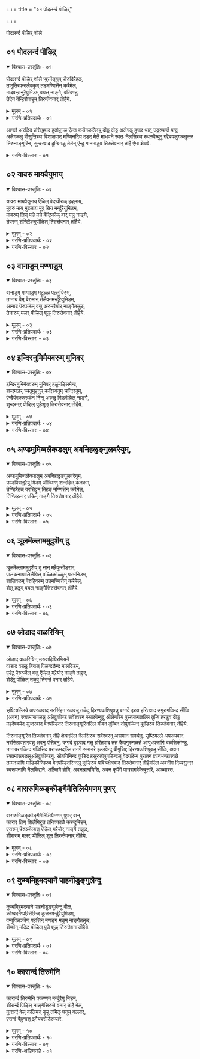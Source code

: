 +++
title = "०१ पोदलर्न्द पॊऴिऱ्"

+++

पोदलर्न्द पॊऴिऱ् शोलै


## ०१ पोदलर्न्द पॊऴिऱ्

<details open><summary>विश्वास-प्रस्तुतिः - ०१</summary>

पोदलर्न्द पॊऴिऱ् शोलै प्पुऱमॆङ्गुम् पॊरुदिरैहळ्,  
तादुतिरवन्दलैक्कुम् तडमण्णित्तॆन् करैमेल्,  
मादवन्ऱानुऱैयुमिडम् वयल् नाङ्गै, वरिवण्डु  
तेदॆन वॆन्ऱिशैपाडुम् तिरुत्तेवनार् तॊहैये.
</details>

<details><summary>मूलम् - ०१</summary>

पोदलर्न्द पॊऴिऱ् शोलै प्पुऱमॆङ्गुम् पॊरुदिरैहळ्,  
तादुतिरवन्दलैक्कुम् तडमण्णित्तॆन् करैमेल्,  
मादवन्ऱानुऱैयुमिडम् वयल् नाङ्गै, वरिवण्डु  
तेदॆन वॆन्ऱिशैपाडुम् तिरुत्तेवनार् तॊहैये.
</details>

<details><summary>गरणि-प्रतिपदार्थः - ०१</summary>

पोदु = आगले, अलर्न्द = अरळिद, पॊऴिल् शोलै = प्रसिद्धवाद हू तोपुगळ, पुऱम् ऎङ्गुम् = ऎल्ल कडॆगळल्लियू, पॊरु तिरैहळ् = दॊड्ड दॊड्ड अलॆगळु, तादु = धातुवन्नु \(हूगळ पुडियन्नु\), उदिर = उदुरुवन्तॆ, वन्दु अलैक्कूम् = बन्दु अलॆगळन्नु उदुरुवन्तॆ, वन्दु अलैक्कूम् = बन्दु अलॆगळन्नु बीसुत्तिरुव, तडमण्णितन् = विशालवाद मण्णि नदिय, करै मेल् = दडद मेलॆ, मादवन् तान् = माधवनु स्वतः, उऱैयुम् = नॆलसिरुव, इडम् = स्थळवॆम्बुदु, वयल् नाङ्गै = गद्दॆ बयलुगळन्नुळ्ळ तिरुनाङ्गूरिन, वरि वण्डु = सुन्दरवाद दुम्बिगळु, तेशॆन = तेतॆन्, ऎन्ऱु = ऎन्दु, इशैपाडुम् = गानमाडुव, तिरुतेवनार् तॊहैये = तिरुतेवनार् तॊहै ऎम्ब क्षेत्रवे.

तिरुनाङ्गूरिन इन्नॊन्दु पवित्र क्षेत्रद विवरणॆयन्नु ई तिरुमॊऴियल्लि कॊडलागुत्तदॆ. “तिरुतेवनार् तॊहै” ऎम्बुदु आ क्षेत्र. तिरु = श्रीदेवि, तेवनार् = आकॆयन्नु कैहिडिद देवनु, तॊहै = कूट. ऎन्दरॆ श्रीदेविय पतियाद श्रीमन्नारायणनु नॆलसिरुव पवित्रक्षेत्र.
</details>

आगले अरळिद प्रसिद्धवाद हूतोपुगळ ऎल्ल कडॆगळल्लियू दॊड्ड दॊड्ड अलॆगळु हूगळ धातु उदुरुवन्तॆ बन्दु अलॆगळन्नु बीसुत्तिरुव विशालवाद मण्णिनदिय दडद मेलॆ माधवने स्वतः नॆलसिरुव स्थळवॆम्बुदु गद्दॆबयलुगळन्नुळ्ळ तिरुनाङ्गूरिन, सुन्दरवाद दुम्बिगळु तेतॆन् ऎन्दु गानमाडुव तिरुतेवनार् तॊहै ऎम्ब क्षेत्रवे. 

<details><summary>गरणि-विस्तारः - ०१</summary>

आ क्षेत्रदल्लि मण्णिनदियु हरियुत्तदॆ. अदु क्षेत्रवन्नु ऎल्ल कडॆगळिन्दलू तन्न अलॆगळिन्द तॊळॆयुत्तिरुत्तदॆ. अल्लि ऎल्लि नोडिदरू प्रसिद्धवाद हूगळु बॆळॆयुव तोपुगळु. अलॆगळु आ हूगळल्लिन परिमळद धूळन्नु चॆल्लुवन्तॆ माडुत्तवॆ. दुम्बिगळु आ हूगळन्नु यावागलू मुसुरिकॊण्डु, जेनु सवियुत्ता ’ते.........तॆन्..........” ऎन्दु मधुरगान माडुत्तवॆ. हीगॆ, आनन्ददिन्द तुम्बिरुव आ दिव्यक्षेत्रदल्लि माधवने स्वतः आशॆपट्टु बन्दु नॆलसिद्दानॆ. आनन्दवन्नु तरुव प्रकृतियू भगवन्तनू ऒट्टागि कूडिकॊण्डिरुव आ पवित्रक्षेत्रवे “तिरुतेवनार् तॊहै” ऎम्बुदु.
</details>


## ०२ यावरु मायवैयुमाय्

<details open><summary>विश्वास-प्रस्तुतिः - ०२</summary>

यावरु मायवैयुमाय् ऎऴिल् वेदप्पॊरुळ् हळुमाय्,  
मूवरु माय् मुदलाय मूर् त्तिय मर्न्दुऱैयुमिडम्,  
मावरुम् तिण् पडै मन्नै वॆन्ऱिकॊळ् वार् मन्नु नाङ्गै,  
तेवरुम् शॆन्ऱिऱैञ्जुपॊऴिल् तिरुत्तेवनार् तॊहैये.
</details>

<details><summary>मूलम् - ०२</summary>

यावरु मायवैयुमाय् ऎऴिल् वेदप्पॊरुळ् हळुमाय्,  
मूवरु माय् मुदलाय मूर् त्तिय मर्न्दुऱैयुमिडम्,  
मावरुम् तिण् पडै मन्नै वॆन्ऱिकॊळ् वार् मन्नु नाङ्गै,  
तेवरुम् शॆन्ऱिऱैञ्जुपॊऴिल् तिरुत्तेवनार् तॊहैये.
</details>

<details><summary>गरणि-प्रतिपदार्थः - ०२</summary>

यावरुम् आय् = ऎल्ला चेतन वस्तुगळु आगि, यावैयुम् आय् = ऎल्ला अचेतन वस्तुगळु आगि, ऎऴिल् = सुन्दरवाद, वेदपॊरुळ् हळुम् आय् = वेदार्थगळु आगि, मूवरुम् आय् = त्रिमूर्तिगळू आगि, मुदलाय = आदिपुरुष \(आदि कारण\)नागिरुव, मूर्त्ति = दिव्यमूर्तियागिरुव भगवन्तनु, अमर्न्दु = शाश्वतवागि, उऱैयुम् इडम् = नॆलसिरुव स्थळवॆम्बुदु, मा = कुदुरॆगळ मेलॆ, वरुम् = बरुव, तिण् = बलिष्ठवाद, पडै = आयुधगळन्नु हिडिद मन्नै = राजरन्नु, वॆन्ऱिकॊळ् वार् = गॆद्दवरु, मन्नु = नॆलसिरुव, नाङ्गै = तिरुनाङ्गूरिनल्लिरुव, तेवरुम् = देवतॆगळू, शॆन्ऱु= होगि, इऱैञ्जु = नमस्करिसुव, पिऴिल् = तोपुगळ, तिरुतेवनार् तॊहैये = तिरुतेवनार् तॊहैऎम्बुदे. 
</details>

<details><summary>गरणि-विस्तारः - ०२</summary>

ऎल्ला चेतनवस्तुगळू आगि, ऎल्ला अचेतन वस्तुगळु आगि, सुन्दरवाद वेदार्थगळु आगि, त्रिमूर्तिगळागि आदिकारणनागिरुव दिव्यमूर्तियागिरुव भगवन्तनु शाश्वावागि नॆलसिरुव स्थळवॆम्बुदु कुदुरॆगळ मेलॆ बरुव बलिष्ठवाद आयुधगळन्नु हिडिद राजरन्नु गॆद्दवरु नॆलसिरुव तिरुनाङ्गूरिनल्लिरुव, देवतॆगळु होगि नमस्करिसुव \(पूजिसुव\) तोपुगळ तिरुतेवनार् तॊहैये. 

भगवन्तनु ऒब्बने. अवने सृष्टियल्लिरुव ऎल्ल चेतनगळू \(सजीव वस्तुगळू\) ऎल्ल अचेतनगळू \(निर्जीव वस्तुगळू\) आगिरुववनु. अवने त्रिमूर्तिस्वरूपनु. चतुर्मुख ब्रह्मनागि चेतनाचेतनगळन्नॆल्ला सृष्टिसुवनु. विष्णुवागि ताने सृष्टिसिद अवुगळन्नॆल्ला पालिसुवनु. कडॆगॆ, कालरुद्रनागि ऎल्लवन्नू लयगॊळिसुवनु. वेदगळु विवरिसि हेळुव मूलवस्तुवागि, वेदगळ अन्तरार्थवागि अवनिद्दानॆ. आदिकारणनाद दिव्यमूर्तियाद आ स्वामियु इष्टपट्टु नॆलसिरुव स्थळवॆम्बुदु तिरुनाङ्गूरिन तिरुतेवनार् तॊहै क्षेत्र. आ क्षेत्रदल्लि वासिसुव वैदिक ब्राह्मणरु सामान्यरल्ल. अदन्नुमुत्तिगॆ हाकुवुदक्कागि कुदुरॆगळ मेलॆ प्रबलवाद आयुधगळन्नुहिडिदु बन्द राजरन्नॆल्ला सोलिसि ओडिसिदवरु अवरु. अल्लि नॆलसिरुव भगवन्तनन्नु अवरु यावागलू भजिसि, पूजिसुत्तारॆ. अवन सेवॆयल्लिये तॊडगिरुत्तारॆ. देवतॆगळू सह अल्लिगॆ बन्दु स्वामियन्नु सन्दर्शिसि, अवन पादगळिगॆ ऎरगुत्तारॆ. तिरुतेवनार् तॊहै क्षेत्रवॆम्बुदु सुप्रसिद्धवादद्दु. अल्लिगॆ होगि, भगवन्तनन्नु कण्णारकण्डु, पादगळिगॆ ऎरगि, सेवॆमाडि, कृतार्थरागबेकु.
</details>


## ०३ वानाडुम् मण्णाडुम्

<details open><summary>विश्वास-प्रस्तुतिः - ०३</summary>

वानाडुम् मण्णाडुम् मट्रुळ्ळ पल्लुयिरुम्,  
तानाय वॆम् बॆरुमान् तलैवनमर्न्दुऱैयुमिडम्,  
आनाद पॆरुञ्जॆल् वत्तु अरुमऱैयोर् नाङ्गैतन्नुळ्,  
तेनारुम् मलर् पॊऴिल् शूऴ् तिरुत्तेवनार् तॊहैये.
</details>

<details><summary>मूलम् - ०३</summary>

वानाडुम् मण्णाडुम् मट्रुळ्ळ पल्लुयिरुम्,  
तानाय वॆम् बॆरुमान् तलैवनमर्न्दुऱैयुमिडम्,  
आनाद पॆरुञ्जॆल् वत्तु अरुमऱैयोर् नाङ्गैतन्नुळ्,  
तेनारुम् मलर् पॊऴिल् शूऴ् तिरुत्तेवनार् तॊहैये.
</details>

<details><summary>गरणि-प्रतिपदार्थः - ०३</summary>

वान् नाडुम् = मेलण लोकगळू, मण् नाडुम् = भूलोकवू, मट्रु = मत्तु, उळ्ळ = आ लोकगळल्लॆल्ला इरुव, पल = हलवारु, उयिरुम् = जीवराशियू, तान् आय् = ताने आगिरुव, ऎम्बॆरुमान् = सर्वेश्वरनु, तलैवन् = ऒडॆयनागि, अमर्न्दु = शाश्वतवागि, उऱैयुम् इडम् = नॆलसिरुव स्थळवॆम्बुदु, आनाद= अळिविल्लिद, पॆरु शॆल्वत्तु = गॊड्ड कीर्तिय, अरु मऱैयोर् = हिरिमॆयुळ्ळ वैदिकरु, बाळुव, नाङ्गै = तिरुनाङ्गूरु, तन्नुळ् = ऎम्बुदरल्लि, तेन् आरुम् = जेनुतुम्बिरुव, मलर् पॊऴिल् = हूगळ तोपुगळिन्द, शूळ् = सुत्तुवरिदिरुव, तिरुतेवनार् तॊहैये = तिरुतेवनार् तॊहै क्षेत्रवे.
</details>

<details><summary>गरणि-विस्तारः - ०३</summary>

मेलण लोकगळू, भूलोकवू मत्तुआ लोकगळल्लॆल्ला इरुव हलवारु जीवराशियू ताने आगिरुव ऒडॆयनाद सर्वेश्वरनु शाश्वतवागि नॆलसिरुव स्थळवॆम्बुदु, अळिविल्लद दॊड्ड कीर्तिय हिरिमॆयन्नुळ्ळ वैदिकरु बाळुव तिरुनाङ्गूरिनल्लि जेनु तुम्बिरुव हूदोटगळिन्द सुत्तुवरिदिरुव तिरुतेवनार् तॊहै क्षेत्रवे. 

सृष्टिय ऎल्लवू भगवन्तने. स्वर्गादि मेलण लोकगळू, भूलोकवू मत्तु अवुगळल्लिरुव ब्रह्मनिन्द हिडिदु अणुजीविगळवरॆगॆ ऎल्ल जीवकोटियू ताने आगि अवनु सर्वव्यापियागिद्दानॆ. आ सर्वेश्वरनु आशॆपट्टु भूलोकदल्लि शाश्वतवागि नॆलसिरुव स्थळवॆन्दरॆ, तिरुनाङ्गूरिन तिरुतेवनार् तॊहै ऎम्ब क्षेत्र. अदु जेनुतुम्बिद हूदोटगळिन्द सुत्तुवरिदिरुवुदु. अलि वासिसुव वैदिकरु प्रसिद्धवाद कीर्तियन्नु गळिसिदवरु. आ क्षेत्रदल्लि भगवन्तनन्नु कण्डु, अवन सेवॆयल्लि तॊडगबेकु.
</details>


## ०४ इन्दिरनुमिमैयवरुम् मुनिवर्

<details open><summary>विश्वास-प्रस्तुतिः - ०४</summary>

इन्दिरनुमिमैयवरुम् मुनिवर् हळुमॆऴिलमैन्द,  
शन्दमलर् च्चतुमुहनुम् कदिरवनुम् चन्दिरनुम्,  
ऎन्दैयॆमक्करुळॆन निन्ऱु अरुळु मिडमॆऴिल् नाङ्गै,  
शुन्दरनऱ् पॊऴिल् पुडैशूऴ् तिरुत्तेवनार् तॊहैये.
</details>

<details><summary>मूलम् - ०४</summary>

इन्दिरनुमिमैयवरुम् मुनिवर् हळुमॆऴिलमैन्द,  
शन्दमलर् च्चतुमुहनुम् कदिरवनुम् चन्दिरनुम्,  
ऎन्दैयॆमक्करुळॆन निन्ऱु अरुळु मिडमॆऴिल् नाङ्गै,  
शुन्दरनऱ् पॊऴिल् पुडैशूऴ् तिरुत्तेवनार् तॊहैये.
</details>

<details><summary>गरणि-प्रतिपदार्थः - ०४</summary>

इन्दिरनुम् = देवेन्द्रनू, इमैयवरुम् = देवतॆगळू, मुनिवर् हळुम् = महर्षिगळू, ऎऴिल् अमैन्द = अन्तरार्थदिन्द कूडिरुव, शन्दम् = वेदगळ मलर् = कमलद हुविन, चतु मुहनुम् = चतुर्मुखब्रह्मनू, कदिरवनुम् = सूर्यनू, चन्दिरनुम् = चन्द्रनू, ऎन्दै = नम्म तन्दॆये, ऎमक्कु अरुळ्= नमगॆ कृपॆदोरु, ऎन् = ऎन्दु, निन्ऱु = निन्तु, अरुळुम् = कृपॆमाडुव, इडम् = स्थळवॆम्बुदु, ऎऴिल् नाङ्गै = सॊबगिन तिरुनाङ्गूरिन, शुन्दरम् नल् पॊऴिल् = अन्दवाद श्रेष्ठवाद तोपुगळिन्द, पुडै शूऴ् = ऎल्ला कडॆगळिन्दलू सुत्तुवरिदिरुव, तिरुतेवनार् तॊहैये = तिरुतेवनार् तॊहैक्षेत्रवे. 
</details>

<details><summary>गरणि-विस्तारः - ०४</summary>

देवेन्द्रनू, देवतॆगळू, महर्षिगळू, गूढार्थदिन्द कूडिरुव वेदगळ कमलद हूविन चतुर्मुख ब्रह्मनू, सूर्यनू, चन्द्रनू, “नम्म तन्दॆये, नमगॆ कृपॆ माडु” ऎन्दु निन्तु कृपॆमाडुव स्थळवॆम्बुदु सॊबगिन तिरुनाङ्गूरिन अन्दवाद मत्तु श्रेष्ठवाद तोपुगळिन्द ऎल्ला कडॆगळिन्दलू सुत्तुवरिदिरुव तिरुतेवनार् तॊहै क्षेत्रवे. 

वेदगळ गूढार्थ स्वरूपनु भगवन्त. अवन नाभीकमलदल्लि उदिसिद सुन्दरवाड कमलद हूविनल्लि हुट्टिदवनु चतुर्मुख ब्रह्म, ब्रह्मनु भगवन्तनन्नु वेदगळ मूलकवागि सदा हॊगळि हाडुत्तिरुववनु.

तिरुनाङ्गूरिन तिरुतेवनार् तॊहै ऎम्बुदु अन्दवाद हूगळिन्द तुम्बिरुव प्रसिद्धवाद हूदोटगळिन्द सुत्तुवरिदिरुव दिव्यक्षेत्र. पाल्गडलल्लि अनन्तशयननागिपवडिसिरुव भगवन्तनु भूलोकवासिगळिगॆ अनुग्रहिसुवुदक्कागिये तिरुतेवनार् तॊहैयल्लि शाश्वतवागि नॆलसिद्दानॆ. इदन्नु तिळिद चतुर्मुखनू, देवेन्द्रनू, महर्षिगळू, सूर्यचन्द्ररू धरॆगिळिदु बन्दु, आ क्षेत्रदल्लि स्वामिय सम्मुखदल्लि निन्तु “नम्म तन्दॆये नमगॆ कृपॆदोरु” ऎन्दु प्रार्थिसुत्तारॆ. आद्दरिन्द, भक्तरादवरु ऎल्लरू अल्लिगॆ होगि, भगवन्तन सेवॆ मादि, अवन अनुग्रहक्कॆ पात्ररागबेकॆन्दु हेळुत्तारॆ आळ्वाररु.
</details>


## ०५ अण्डमुमिव्वलैकडलुम् अवनिहळुङ्गुलवरैयुम्,

<details open><summary>विश्वास-प्रस्तुतिः - ०५</summary>

अण्डमुमिव्वलैकडलुम् अवनिहळुङ्गुलवरैयुम्,  
उण्डपिरानुऱैयु मिडम् ऒळिमण् शन्दहिल् कनकम्,  
तॆण्डिरैहळ् वरत्तिट्टुम् तिहऴ् मण्णित्तॆन् करैमेल्,  
तिण्डिऱलार् पयिल् नाङ्गै तिरुत्तेवनार् तॊहैये.
</details>

<details><summary>मूलम् - ०५</summary>

अण्डमुमिव्वलैकडलुम् अवनिहळुङ्गुलवरैयुम्,  
उण्डपिरानुऱैयु मिडम् ऒळिमण् शन्दहिल् कनकम्,  
तॆण्डिरैहळ् वरत्तिट्टुम् तिहऴ् मण्णित्तॆन् करैमेल्,  
तिण्डिऱलार् पयिल् नाङ्गै तिरुत्तेवनार् तॊहैये.
</details>

<details><summary>गरणि-प्रतिपदार्थः - ०५</summary>

अण्डमुम् = भूमण्डलवन्नू, इव् अलै कडलुम् = अलॆगळिन्द कूडिद ई कडलुगळन्नू, अवनिहळुम् = \(इतर\) लोकगळन्नू, कुलवरैयुम् = कुलपर्वतगळन्नू, उण्ड = उण्ड, पिरान् = सर्वेश्वानु, उऱैयुम् इडम् = नॆलसिरुव स्थळवॆम्बुदु, ऒळि मणि = प्रकाशिसुव रत्नगळन्नू, शन्दु = चन्दन वृक्षगळन्नू, अहिल् = अगिलु मरगळन्नू, कनकम् = चिन्नवन्नू, शिरैहळ् = शुभ्रवाद \(प्रवाहद\) अलॆगळु, वर = बरुवाग, तिरट्टुम् = राशिराशियागि तळ्ळितरुव, तिहऴ् = प्रकाशमानवाद, मण्णि = मण्णिनदिय, तॆन्द् करै मेल् = सॊबगिन तीरदल्लि, तिण् तिऱलार् = बहळ बलशालिगळु, पयिल् = वासिसुव, नाङ्गै = तिरुनाङ्गूरिन, तिरु तेवनार् कॊहैये = तिरुतेवनार् तॊहै क्षेत्रवे. 
</details>

<details><summary>गरणि-विस्तारः - ०५</summary>

भूमण्डलवन्नू, अलॆगळिन्द कूडिद ई कडलुगळन्नू, इतर लोकगळन्नू, कुलपर्वतगळन्नू, उण्ड सर्वेश्वरनु नॆलसिरुव स्थळवॆम्बुदु, हॊळॆयुव रत्नगळन्नू, चन्दनवृक्षगळन्नू, अगिलुमरगळन्नू चिन्नवन्नू शुभ्रवाद प्रवाहद अलॆगळु बरुवाग राशिराशियागि तळ्ळि तरुव प्रकाशिसुव मण्णिन सॊबगिन तीरदल्लि बहळ बलशालिगळु वासिसुव तिरुनाङ्गूरिन तिरुतेवनार् तॊहै क्षेत्रवे. 

इडिय सृष्टियन्ने कबळिसिद अद्वितीय समर्थनाद भगवन्तनु तिरुनाङ्गूरिन तिरुतेवनार् तॊहै ऎम्ब पवित्रक्षेत्रदल्लि नॆलसिद्दानॆ. अल्लि ’मण्णि’ ऎम्ब नदि हरियुत्तदॆ. अदु तन्न प्रवाहक्कॆ अड्डलागि बरुव मत्तु दडगळ मेलॆ इरुव रत्नगळु, गन्धद मरगळु, अगरु मरगळु, चिन्न मुन्ताद बॆलॆबाळुव वस्तुगळन्नॆल्ला तळ्ळिकॊण्डु बन्दु, भगवन्तन सन्निधियल्लि राशिराशियागि तुम्बिसि अदन्नुसम्पत्समृद्धवन्नागि माडुत्तदॆ. हीगॆ सस्य, सम्पत्तु, भगवत्कृपॆगळ समृद्धियागिरुव आ क्षेत्रक्कॆ होगि भगवन्तन अनुग्रहवन्नु पडॆदुकॊळ्ळबेकॆन्नुत्तारॆ, आळ्वाररु.
</details>


## ०६ ञूलमॆल्लाममुदुशॆय् दु

<details open><summary>विश्वास-प्रस्तुतिः - ०६</summary>

ञूलमॆल्लाममुदुशॆय् दु नान् मऱैयुन्तॊडराद,  
पालकनायालिलैयिल् पळ्ळिकॊळ्ळुम् परमनिडम्,  
शालिवळम् पॆरुहिवरुम् तडमण्णित्तॆन् करैमेल्,  
शेलु हळुम् वयल् नाङ्गैत्तिरुत्तेवनार् तॊहैये.
</details>

<details><summary>मूलम् - ०६</summary>

ञूलमॆल्लाममुदुशॆय् दु नान् मऱैयुन्तॊडराद,  
पालकनायालिलैयिल् पळ्ळिकॊळ्ळुम् परमनिडम्,  
शालिवळम् पॆरुहिवरुम् तडमण्णित्तॆन् करैमेल्,  
शेलु हळुम् वयल् नाङ्गैत्तिरुत्तेवनार् तॊहैये.
</details>

<details><summary>गरणि-प्रतिपदार्थः - ०६</summary>

ञालम् ऎल्लाम् = ब्रह्माण्डवन्नॆल्ला, अमुदु शॆय् दु = उण्डुबिट्टु, नाल् मऱैयुम् = नाल्कुवेदगळु सह, तॊडराद = ऎटुकलारद, पालकन् आय् = बालकनागि, आल् इलैयिल् = आलद ऎलॆयल्लि, पळ्ळिकॊळ्ळूम् = पवडिसुव, परमन् इडम् = परमश्रेष्ठन क्षेत्रवॆन्दरॆ, शालिवळम् = कॆम्बत्तद सौन्दर्यवन्नु, पॆरुहि = हॆच्चिकॊण्डु हरिदु वरुम् = बरुव, तडमण्णि = विशालवाद मण्णिनदिय, तॆन् करै मेल् = सुन्दरवाद दडदमेलॆ, शेल् उहळुम् = शेल् मीनुगळु चिम्मुव, वयल् = गद्दॆ बयलिन, नाङ्गै = तिरुनाङ्गूरिन, तिरुतेवनार् तॊहैये = तिरुतेवनार् तॊहै ऎम्बुदे. 
</details>

<details><summary>गरणि-विस्तारः - ०६</summary>

ब्रह्माण्डवन्नॆल्ला कबळिसि, नाल्कु वेदगळिन्दलू ऎटुकलागद बालकनागि, आलदॆलॆयमेलॆ पवडिसिरुव \(पवडिसुव\) परमपुरुषन स्थळवॆम्बुदु. कॆम्बत्तद सौन्दर्यवन्नु बॆळॆसि हॆच्चिसिकॊण्डु हरिदु बरुव विशालवाद मण्णि नदिय सुन्दरवाद दडदमेलॆ शेल् मीनुगळु चिम्मुत्तिरुव गद्दॆ बयलिन तिरुनाङ्गूरिन तिरुतेवनार् तॊहै क्षेत्रवे. 

तिरुनाङ्गूरिन तिरुतेवनार् क्षेत्रदल्लि हरियुव मण्णिनदिय ऎरडु दडगळल्लि ऎष्टु दूर कण्णु हरिसिदरू कॆम्बत्त विशालवाद गद्दॆगळु. अवुगळन्नुअश्टु हुलुसागि बॆळॆसुत्त, हसुरुसॊबगन्नु दिनदिनक्कूहॆच्चिसुत्ता बरुवुदु आ नदिये. शेल् मीनुगळु गद्दॆगळल्लि ऎल्लॆल्लियू चिम्मुत्ता नॆगॆयुत्ता आटवाडुत्तवॆ. 

भगवन्तनाडरो परमपुरुषनु. परमश्रेश्ठनु. परमसमर्थनु. प्रळयकाल बन्दाग अवनु इडिय ब्रह्माण्डवन्ने उण्डुबिडुवनु. अनन्तर, जलमयवागि, विस्तारवागि हरडिरुव कडलिनल्लि आलदॆलॆय आमेलॆ अवनु पुट्ट शिशुवागि, एनू अरियदवनन्तॆ, निर्लिप्तनागि पवडिसुवनु. 

आ भगवन्तने ईग सॊबगिनिन्दलू आनन्ददिन्दलू तुम्बि तुळुकुव तिरुतेवनार् क्षेत्रदल्लि शाश्वतवागि नॆलॆगॊण्डिद्दानॆ. अल्लिगॆ होगि, अवनन्नु कण्णारकण्डु, अवन सेवॆयल्लि तॊडगि, अवन कृपॆगॆ पात्ररागबेकॆन्नुत्तारॆ, आळ्वाररु.
</details>


## ०७ ओडाद वाळरियिन्

<details open><summary>विश्वास-प्रस्तुतिः - ०७</summary>

ओडाद वाळरियिन् उरुवाहियिरणियनै  
वाडाद वळ्ळु हिराल् पिळन्दळैन्द मालदिडम्,  
एडेऱु पॆरुञ्जॆल् वत्तु ऎऴिल् मऱैयोर् नाङ्गै तन्नुळ्,  
शेडेऱु पॊऴिल् तऴुवु तिरुत्ते वनार् तॊहैये.
</details>

<details><summary>मूलम् - ०७</summary>

ओडाद वाळरियिन् उरुवाहियिरणियनै  
वाडाद वळ्ळु हिराल् पिळन्दळैन्द मालदिडम्,  
एडेऱु पॆरुञ्जॆल् वत्तु ऎऴिल् मऱैयोर् नाङ्गै तन्नुळ्,  
शेडेऱु पॊऴिल् तऴुवु तिरुत्ते वनार् तॊहैये.
</details>

<details><summary>गरणि-प्रतिपदार्थः - ०७</summary>

ओडाद = सृष्टियल्लिये अपूर्ववाद, आळ् अरियिन् उरु आहि = नरसिंहन रूपवन्नु तळॆदु, इरणियनै = हिरण्यकशिपुवन्नु, वाडाद = बग्गदॆ इरतक्क, वळ् = हरितवाद, उहिराल् = उगुरिनिन्द, पिळन्दु = सीळि, अळैन्द = रक्तमांसगळन्नु अळॆदुकॊण्ड, मालदु इडम् = सर्वेश्वान स्थळवॆम्बुदु, एडु एऱु = ओलॆगरिय पुस्तकगळल्लि तुम्बि हरडुव, पॆरु = दॊड्ड, शॆल् वत्तु = सम्पत्तिनिन्द कूडिद, ऎळिल् = सुन्दरवाद, मऱै योर् = वेदपण्डितर, नाङ्गै तन्नळ्, = तिरुनाङ्गूरिनल्लि शेडु = यौवन तुम्बिरुव, पॊऴिल् = तोपुगळिन्द कूडिद, त्तिरुतेवनार् तॊहैये = तिरुतेवनार् तॊहै क्षेत्रवे. 

“एडु” – ऎम्बुदक्कॆ ’हू’ ’हूविनरेकु’ ’ताळॆयगरि’ ’ओलॆगरिय पुस्तक’ ’कण्णिन रॆप्पॆ’ ’हालिनकॆनॆ’, ’देह’, श्रेष्ठतॆ’ – ऎन्दॆल्ला अर्थवाघुत्तदॆ. “एऱु” = ऎम्बुदक्कॆ ’औन्नत्य’ ’ऎत्तर’, ’वृषभ’, ’हत्तुवुदु’, मुगिसुवुदु \(कॊनॆगाणिसुवुदु\), ’हरडुवुदु, ’उन्नतिसुवुदु’, ’दाटुवुदु’ – ऎन्दॆल्ल अर्थवागुत्तदॆ.
</details>

सृष्टियल्लिये अपरूपवाद नरसिंहन रूपवन्नु तळॆदु हिरण्यकशिपुवन्नु बग्गदॆ इरुव हरितवाद उगुरुगळिन्द सीळि \(अवन\) रक्तमांसगळन्नु अळॆदुकॊण्ड सर्वेश्वरन स्थळवॆम्बुदु ओलॆगरिय पुस्तकगळल्लि तुम्बि हरडुव दॊड्ड महदैश्वर्यद सुन्दरवाद वेदपण्डितर तिरुनाङ्गूरिनल्लि यौवन तुम्बिद तोपुगळिन्द कूडिरुव तिरुतेवनार् तॊहैये. 

तिरुनाङ्गूरिन तिरुतेवनार् तॊहै क्षेत्रदल्लि नॆलसिरुव सर्वेश्वरनु असमान समर्थनु. सृष्टियल्ले अपरूपवाद नरसिंहावतारवन्नु अवनु ऎत्तिदनु. बग्गदॆ दृढवाद मत्तु हरितवाद तन्न कैउगुरुगळन्ने आयुधवन्नागि बळसिकॊण्डु, नानावरगळिन्द गळिसिद पराक्रमदल्लि तनगॆ समानरे इल्लवॆन्दु बीगुत्तिद्द हिरण्यकशिपुवन्नु सीळि, अवन रक्तमांसगळन्नुअळॆदुकॊण्डनु. सॊबगिनिन्द कूडिद हसुरुतोपुगळिन्दलू वेदगळॆम्ब पुरातन ज्ञानभण्डारवन्ने तम्मदन्नागि माडिकॊण्डिरुव वेदपण्डितरिन्दलू कूडिरुव पवित्रक्षेत्रवाद तिरुतेवनार् तॊहैयल्लि अवनीग दिव्यसुन्दर स्वरूपनागि नॆलसिद्दानॆ. अल्लिगॆ होगि, अवनन्नाश्रयिसि, अवन कृपॆगॆ पात्ररागबेकॆन्नुत्तारॆ, आळ्वाररु. 


## ०८ वारारुमिळङ्कॊङ्गैमैतिलियैमणम् पुणर्

<details open><summary>विश्वास-प्रस्तुतिः - ०८</summary>

वारारुमिळङ्कॊङ्गैमैतिलियैमणम् पुणर् वान्,  
कारार् तिण् शिलैयिऱुत्त तनिक्काळै करुदुमिडम्,  
एरारुम् पॆरुञ्जॆल्वत्तु ऎऴिल् मऱैयोर् नाङ्गै तन्नुळ्,  
शीरारुम् मलर् प्पॊऴिल् शूळ् तिरुत्तेवनार् तॊहैये.
</details>

<details><summary>मूलम् - ०८</summary>

वारारुमिळङ्कॊङ्गैमैतिलियैमणम् पुणर् वान्,  
कारार् तिण् शिलैयिऱुत्त तनिक्काळै करुदुमिडम्,  
एरारुम् पॆरुञ्जॆल्वत्तु ऎऴिल् मऱैयोर् नाङ्गै तन्नुळ्,  
शीरारुम् मलर् प्पॊऴिल् शूळ् तिरुत्तेवनार् तॊहैये.
</details>

<details><summary>गरणि-प्रतिपदार्थः - ०८</summary>

वार् आरुम् = कुप्पस तुम्बिरुव, इळकॊङ्गै = ऎळॆय \(यौवनद\) मॊलॆगळुळ्ळ, मैतिलियै = मैथिलियन्नु, मणम् पुणर् वान् = मदुवॆयागुवुदक्कागि, कार् आर् = भ्रमॆगूडिसुव, तिण् = बलिष्ठवाद, शिलै= धनुस्सन्नु, इऱुत्त = मुरिद, तनिकाळै = परिपूर्णयौवन सम्पन्ननु, करुदुम् = इच्छिसुव, इडम् = स्थळवॆम्बुदु, एर् आरुम् = सॊबगुतुम्बिरुव, पॆरुशॆल्वत्तु = महदैश्वर्यद, ऎऴिल् = सुन्दरवाद मऱैयोर् = वेदपण्डितर \(वैदिकर\), नाङ्गैतन्नुळ् = तिरुनाङ्गूरिनल्लि, शीर् आरुम् = अन्द तुम्बिरुव, मलर् पॊऴिल्= हूदोटगळिन्द, शूळ् = सुत्तुवरिदिरुव, तिरुतेवनार् तॊहैये = तिरुतेवनार् तॊहै क्षेत्रवे. 
</details>

<details><summary>गरणि-विस्तारः - ०७</summary>

कुप्पस बिगिसिरुव ऎळॆय यौवनद मॊलॆगळुळ्ल मैथिलियन्नु मदुवॆयागुवुदक्कागि भ्रमॆगूडिसुव बलिष्ठवाद धनुस्सन्नु मुरिद परिपूर्ण यौवन सम्पन्ननु इच्छिसुव स्थळवॆम्बुदु सॊबगु तुम्बिरुव महदैश्वर्यद सुन्दरवाद वेदपण्डितर \(वैदिकर\) तिरुनाङ्गूरिनल्लि अन्द तुम्बिरुव हूदोटगळिन्द सुत्तुवरिदिरुव तिरुतेवनार् तॊहै क्षेत्रवे. 

विश्वामित्र महर्षिगळु ऎळॆय वयस्सिनवराद रामलक्ष्मणरन्नु तम्मॊडनॆ तम्म यज्ञसंरक्षणॆगॆन्दु करॆदॊय्दरु. अदु साङ्गवागि मुगिद बळिक, मिथिलानगरियल्लि जनक महाराजन यज्ञक्कॆन्दु हॊरटरु. आग, महर्षिगळु रामलक्ष्मणरन्नू मिथिलानगरक्कॆ करॆदॊय्दु जनकमहाराजन बळियिद्द शिवधनुस्सन्नु तोरिसिदनु. “इदन्नु कैगॆ ऎत्तिकॊण्डु नोडले?” ऎन्दु श्रीरामनु केळुवष्टु कुतूहलकारियादद्दु आ धनुस्सु. आदरॆ, भ्रमगूडिसुव आ धनुस्सु अष्टु सुलभवागि ऎत्ति आडिसुवन्थाद्दागिरलिल्ल. बलिष्ठवादद्दे. ऎष्टो मन्दि वीररु अदन्नु ऎत्तलारदॆये पराजितरागिद्दरु. श्रीरामनादरो अदन्नु कैगॆत्तिकॊण्डु हॆदॆयेरिसलु होगि, अदन्नु मुरिदेबिट्टनु. शिवधनुस्सन्नु भङ्गपडिसिद्दर फलवागि, अदक्कॆ वीर्यशुल्कवागि इट्टिद्द मैथिलियन्नु \(सीतादेवियन्नु\) श्रीरामनु मदुवॆयादद्दु. 

“कुप्पसबिगिसिरुव ऎळॆय यौवनद मॊलॆगळुळ्ल मैथिलि..........” यौवनद हॊसलल्लि कालिट्टि मैथिलियु तन्न मैतुम्ब कुप्पस तॊट्टु कुलीनवंशद स्वभाव मत्तु नडतॆगळन्नुळ्ळवळॆम्बुदन्नु सूचिसुवुदु. इदु सीतादेविय हिरिमॆयन्नु तोरिसुवुदु. 

श्रीरामनागि अवतारवॆत्तिद्द सर्वसमर्थनाद भगवन्तने ईग शाश्वतवागि भूलोकदल्लि तिरुनाङ्गूरिन तिरुतेवनार् तॊहैक्षेत्रदल्लि नॆलसिद्दानॆ. श्रेष्ठवाद परिमळ तुम्बिद हूदोटगळिन्द सुत्तुवरिदिरुव आ क्षेत्रवन्नु विलक्षणवाद सॊबगिनिन्द तुम्बिदॆ. अल्लदॆ पुरातन ज्ञानभण्डारवे महदैश्वर्यवागि पडॆदिरुव तेजस्विगळाद वेदपण्डितरु वासिसुव स्थळवदु. अल्लिगॆ होगि, दिव्यसुन्दरनाद भगवन्तनन्नु आश्रयिसि, अवन सेवॆयल्लि तॊडगि, अवन अनुग्रहक्कॆ पात्ररागबेकॆन्नुत्तारॆ, आळ्वाररु.
</details>


## ०९ कुम्बमिहुमदयानै पाहनॊडुङ्गुलैन्दु

<details open><summary>विश्वास-प्रस्तुतिः - ०९</summary>

कुम्बमिहुमदयानै पाहनॊडुङ्गुलैन्दु वीऴ,  
कॊम्बदनैप्पऱित्तॆऱिन्द कूत्तनमर्न्दुऱैयुमिडम्,  
वम्बुविऴञ्जॆण् पहत्तिन् मणङ्ग मऴुम् नाङ्गैतन्नुळ्,  
शॆम्बॊन् मदिळ् पॊऴिल् पुडै शूळ् तिरुत्तेवनार्‍तॊहैये.
</details>

<details><summary>मूलम् - ०९</summary>

कुम्बमिहुमदयानै पाहनॊडुङ्गुलैन्दु वीऴ,  
कॊम्बदनैप्पऱित्तॆऱिन्द कूत्तनमर्न्दुऱैयुमिडम्,  
वम्बुविऴञ्जॆण् पहत्तिन् मणङ्ग मऴुम् नाङ्गैतन्नुळ्,  
शॆम्बॊन् मदिळ् पॊऴिल् पुडै शूळ् तिरुत्तेवनार्‍तॊहैये.
</details>

<details><summary>गरणि-प्रतिपदार्थः - ०९</summary>

कुम्बम् = कुम्भवु दॊड्डदागिरुव, मदम् यानै = मद्दानॆयन्नु, पाहनॊडुम् = अदर मावटिगनॊडनॆ, कुलैन्दु वीऴ =मडिदुबीळुवन्तॆ, कॊम्बु अदनै = अदर दन्तवन्नु, पऱित्तु = मुरिदु \(कित्तुकॊण्डु\), ऎऱिन्द = ऎसॆदुबिट्ट, कूत्तन् = कॊडद कुणितवन्नाडिद स्वामियु, अमर्न्दु = इच्छिसि, उऱैयुम् = नॆलसिरुव, इडम् = स्थळवॆम्बुदु, वम्बु = परिमळवन्नु, अविऴुम् = हरडुव, शॆण् पहत्तिन् = सम्पगॆय, मणम् = सुगन्धवु, कमऴुम् = हरडितुम्बिरुव, नाङ्गैतन्नुळ् = तिरुनाङ्गूरिनल्लि, शॆम् पॊन् मदिळ् = कॆम्पुचिन्नद कोटॆगळिन्दलू, पॊऴिल् = तोपुगळिन्दलू, पुडै = ऎल्ल कडॆगळल्लू, शूऴ् = सुत्तुवरिदिरुव, तिरुतेवनार् तॊहैये = तिरुतेवनार् तिहै क्षेत्रवे. 
</details>

<details><summary>गरणि-विस्तारः - ०८</summary>

दॊड्ड कुम्भस्थळद मद्दानॆयन्नु अदर मावटिगनॊडनॆ मडिदु बीळुवन्तॆ अदर दन्तवन्नु मुरिदु कित्तुकॊण्डु ऎसॆद, कॊडद कुणितवन्नाडिद स्वामियु इच्छिसि नॆलसिरुव स्थळवॆम्बुदु, परिमळवन्नु हरडुव सम्पगॆय सुगन्धवु आवरिसितुम्बिरुव तिरुनाङ्गूरिनल्लि कॆम्पुचिन्नद कोटॆगळिन्दलू तोपुगळिन्दलू ऎल्ल कडॆगळिन्दलू सुत्तुवरिदिरुव तिरुतेवनार् तॊहै क्षेत्रवे. 

कृष्णावतारद ऎरडु प्रसङ्गगळन्नु इल्लि आरिसिकॊळ्ळलागिदॆ. मॊदलनॆयदु कुवलयापीडवॆम्ब मद्दानॆयन्नु अदर मावटिगनॊडनॆ नाशमाडिद्दु. अदर दन्तदिन्दले अदन्नु कॊन्द अद्भुतपराक्रम अदु. ऎरडनॆयदु कॊडद कुणितदल्लि तानु निपुणनॆन्दु प्रकटपडिसिद रम्यरञ्जक सामर्थ्य. ऎरडरिन्दलू स्वामियु नोडुववरन्नॆल्ल बॆरगुगॊळिसिदनु. 

आ परमात्मने ईग ऎल्ला कडॆगळल्लू तोपुगळिन्द सुत्तुवरिदिरुव आ तोपुगळल्लि सम्पगॆ हूविन परिमळवु तुम्बि हरडिरुव, मननोहकवाद तिरुतेवनार् तॊहैक्षेत्रदल्लि शाश्वतवागि नॆलसिद्दानॆ. अवन सेवॆ माडि अवन अनुग्रहवन्नु पडॆयबेकॆन्नुत्तारॆ आळ्वाररु.
</details>


## १० कारार्न्द तिरुमेनि

<details open><summary>विश्वास-प्रस्तुतिः - १०</summary>

कारार्न्द तिरुमेनि क्कण्णन मर्न्दुऱैयु मिडम्,  
शीरार्न्द पिऴिल् नाङ्गैत्तिरुत्ते वनार् तॊहै मेल्,   
कूरार्न्द वेल् कलियन् कूऱु तमिऴ् पत्तुम् वल्लार्,  
एरार्न्द वैहुन्दत्तु इमैयवरोडिरुप्पारे.
</details>

<details><summary>मूलम् - १०</summary>

कारार्न्द तिरुमेनि क्कण्णन मर्न्दुऱैयु मिडम्,  
शीरार्न्द पिऴिल् नाङ्गैत्तिरुत्ते वनार् तॊहै मेल्,   
कूरार्न्द वेल् कलियन् कूऱु तमिऴ् पत्तुम् वल्लार्,  
एरार्न्द वैहुन्दत्तु इमैयवरोडिरुप्पारे.
</details>

<details><summary>गरणि-प्रतिपदार्थः - १०</summary>

कार् आर्न्द = कार्मुगिलन्नु होलुव, तिरुमेनि = श्रेष्ठवाद देहवन्नुळ्ळ, कण्णन् = कृष्णावतारियाद स्वामियु, अमर्न्दु = शाश्वतवागि, उऱैयुम् = नॆलसिरुव, इडम् = स्थळवाद, शीर् आर्न्द = सम्पत्तु \(सॊबगु\) तुम्बिरुव, पॊऴिल् = तोपुगळ, नाङ्गै = तिरुनाङ्गूरिन, तिरुतेवनार् तॊहै मेल् = तिरुतेवनार् तॊहै क्षेत्रवन्नु कुरितु, कूर् आर्न्द = बहळ हरितवागिरुव, वेल् = वेलायुधवन्नु हिडिद, कलियन् = कलियन् ऎम्बवनु, कूऱु = हेळिद, \(हेळुव\), तमिळ् पत्तुम् = तमिळिन हत्तु पाशुरगळन्नू, वल्लार् = \(चॆन्नागि\) तिळिदवरु \(बल्लवरु\), एर् आर्न्द = ऒळ्ळॆयदे तुम्बिरुव \(सद्गुणपूर्णवाद\), वैहुन्दत्तु = वैकुण्ठद, इमैयवरोडु = अमररॊडनॆ, इरुप्पारे = इरुववरे आगुत्तारॆ. 
</details>

<details><summary>गरणि-विस्तारः - ०९</summary>

कार्मुगिलिनन्तॆ श्रेष्ठवाद देहवन्नुळ्ळ कृष्णावतारियाद भगवन्तनु शाश्वतवागि नॆलसिरुव स्थळवाद सॊबगु सम्पत्तिनिन्द तुम्बिरुव तोपुगळ तिरुनाङ्गूरिन तिरुतेवनार् तॊहैक्षेत्रवन्नु कुरितु अत्यन्त हरितवाद वेलायुधवन्नु हिडिद कलियन् \(तिरुमङ्गै आळ्वाररु\) हेळिरुव तमिळिन हत्तु पाशुरगळन्नू बल्लवरु ऒळ्ळॆयदे तुम्बिरुव \(सद्गुणपूर्णवाद\) श्रीवैकुण्ठदल्लि अमररॊडनॆ इरुववरे आगुत्तारॆ. 

काडुगळिगॆ कार्मुगिलु प्रिय. कार्मुगिलिनन्तॆ अत्याकर्षकवाद देहकान्तियुळ्ळ श्रीकृष्णनु आशॆयिन्द ई भूलोकदल्लि नॆलसिरुवुदु सुन्दरवाद तोपुगळिन्द सुत्तुवरिदिरुव तिरुनाङ्गूरिन तिरुतेवनार् तॊहैक्षेत्रदल्लि, आ क्षेत्रद हिरिमॆयन्नू, अल्लि नॆलसिरुव भगवन्तन महिमॆयन्नू हॊगळि हाडिरुववनु कलियन्. अत्यन्त हरितवाद वेलायुधवन्नु हिडिदु अदन्नु ऎदुराळिगळ मेलॆ अत्यन्त चमत्कारदिन्द गुरितप्पदन्तॆ प्रयोगिसुववनु कलियन्. क्रूरवेलायुध प्रियनाद आ कलियन् \(तिरुमङ्गै आळ्वाररु\) ई हत्तु तमिळु पाशुरगळल्लि भगवन्तन दिव्यकल्याणगुणगळन्नु हॊगळिहाडिद्दानॆ. ई हत्तु पाशुर भगवन्तन दिव्यकल्याणगुणगळन्नु हॊगळि हाडिद्दानॆ. ई हत्तु पाशुरगळन्नू चॆन्नागि अरितुकॊण्डवरु तप्पदॆ सद्गुणवन्तरे आगुत्तारॆ. अवरु ई लोकद सात्विक भक्तरागि जीवनवन्नु सवॆसि, आ बळिक, सद्गुणगळिगॆ आकरवागिरुव श्रीवैकुण्ठवन्ने अवरु पडॆयुत्तारॆ. मत्तु अल्लि बाळुव नित्यसूरिगळ सत्सङ्गदल्लि अवरू इरुत्तारॆ. भगवद्गुणानुभवदल्लिये सदा मुळुगिरुववरु ई लोकदल्लिये बाळलि, परलोकदल्ले बाळलि – अवरिगॆ शाश्वतानन्दानुभववल्लदॆ मत्तेनु? हीगिदॆ ई तिरुमॊऴिगॆ फलश्रुति\! 


</details>

<details><summary>गरणि-अडियनडे - ०१</summary>

पोदु, यावरुम्, वानाडुम्, इन्दिरनुम्, अण्डमुम्, ञालम्, ओडाद, वारार्, कुम्बम्, कारार्न्द, \(कम्बमा\). 
</details>

